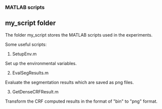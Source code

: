 ### MATLAB scripts

## my_script folder

The folder my_script stores the MATLAB scripts used in the experiments.

Some useful scripts:

1. SetupEnv.m

  Set up the environmental variables.
  
2. EvalSegResults.m

  Evaluate the segmentation results which are saved as png files.
  
3. GetDenseCRFResult.m

  Transform the CRF computed results in the format of "bin" to "png" format.
  
